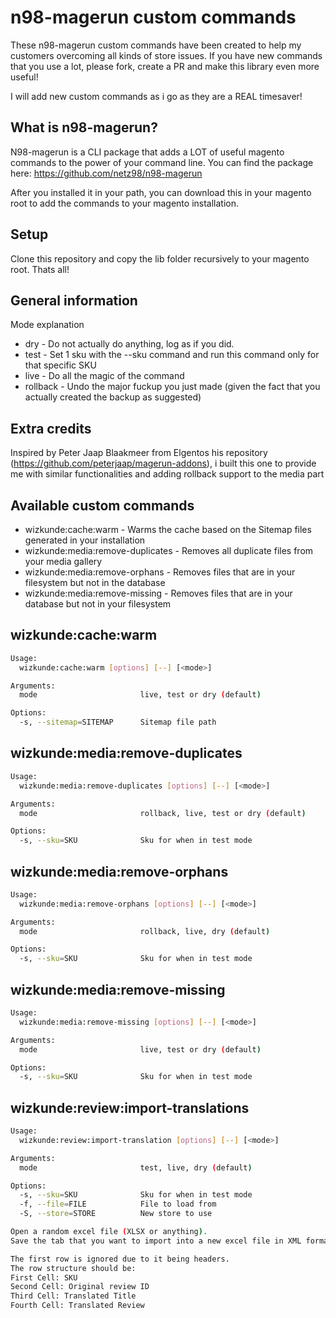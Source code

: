 # n98-magerun custom commands

These n98-magerun custom commands have been created to help my customers overcoming all kinds of store issues.
If you have new commands that you use a lot, please fork, create a PR and make this library even more useful!

I will add new custom commands as i go as they are a REAL timesaver!

## What is n98-magerun?

N98-magerun is a CLI package that adds a LOT of useful magento commands to the power of your command line.
You can find the package here: https://github.com/netz98/n98-magerun

After you installed it in your path, you can download this in your magento root to add the commands to your magento installation.

## Setup

Clone this repository and copy the lib folder recursively to your magento root. Thats all!

## General information

Mode explanation
- dry - Do not actually do anything, log as if you did.
- test - Set 1 sku with the --sku command and run this command only for that specific SKU
- live - Do all the magic of the command
- rollback - Undo the major fuckup you just made (given the fact that you actually created the backup as suggested)
 
## Extra credits

Inspired by Peter Jaap Blaakmeer from Elgentos his repository (https://github.com/peterjaap/magerun-addons), i built this one to provide me with similar functionalities and adding rollback support to the media part

## Available custom commands
- wizkunde:cache:warm - Warms the cache based on the Sitemap files generated in your installation
- wizkunde:media:remove-duplicates - Removes all duplicate files from your media gallery
- wizkunde:media:remove-orphans - Removes files that are in your filesystem but not in the database
- wizkunde:media:remove-missing - Removes files that are in your database but not in your filesystem

## wizkunde:cache:warm

```bash
Usage:
  wizkunde:cache:warm [options] [--] [<mode>]

Arguments:
  mode                       live, test or dry (default)

Options:
  -s, --sitemap=SITEMAP      Sitemap file path
```

## wizkunde:media:remove-duplicates

```bash
Usage:
  wizkunde:media:remove-duplicates [options] [--] [<mode>]

Arguments:
  mode                       rollback, live, test or dry (default)

Options:
  -s, --sku=SKU              Sku for when in test mode
```

## wizkunde:media:remove-orphans

```bash
Usage:
  wizkunde:media:remove-orphans [options] [--] [<mode>]

Arguments:
  mode                       rollback, live, dry (default)

Options:
  -s, --sku=SKU              Sku for when in test mode
```

## wizkunde:media:remove-missing

```bash
Usage:
  wizkunde:media:remove-missing [options] [--] [<mode>]

Arguments:
  mode                       live, test or dry (default)

Options:
  -s, --sku=SKU              Sku for when in test mode
```

## wizkunde:review:import-translations

```bash
Usage:
  wizkunde:review:import-translation [options] [--] [<mode>]

Arguments:
  mode                       test, live, dry (default)

Options:
  -s, --sku=SKU              Sku for when in test mode
  -f, --file=FILE            File to load from
  -S, --store=STORE          New store to use

Open a random excel file (XLSX or anything).
Save the tab that you want to import into a new excel file in XML format.

The first row is ignored due to it being headers.
The row structure should be:
First Cell: SKU
Second Cell: Original review ID
Third Cell: Translated Title
Fourth Cell: Translated Review
```